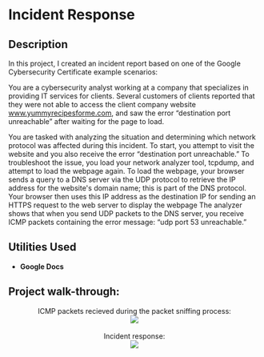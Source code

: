 <h1>Incident Response</h1>


<h2>Description</h2>
In this project, I created an incident report based on one of the Google Cybersecurity Certificate example scenarios: 

You are a cybersecurity analyst working at a company that specializes in providing IT services for clients. Several customers of clients reported that they were not able to access the client company website www.yummyrecipesforme.com, and saw the error “destination port unreachable” after waiting for the page to load. 

You are tasked with analyzing the situation and determining which network protocol was affected during this incident. To start, you attempt to visit the website and you also receive the error “destination port unreachable.” To troubleshoot the issue, you load your network analyzer tool, tcpdump, and attempt to load the webpage again. To load the webpage, your browser sends a query to a DNS server via the UDP protocol to retrieve the IP address for the website's domain name; this is part of the DNS protocol. Your browser then uses this IP address as the destination IP for sending an HTTPS request to the web server to display the webpage  The analyzer shows that when you send UDP packets to the DNS server, you receive ICMP packets containing the error message: “udp port 53 unreachable.” 
<br />


<h2>Utilities Used</h2>

- <b>Google Docs</b>

<h2>Project walk-through:</h2>

<p align="center">
ICMP packets recieved during the packet sniffing process: <br/>
<img src="https://i.imgur.com/aEabzxs.png"/>
<br />
<br />
Incident response:  <br/>
<img src="https://i.imgur.com/FKe5vcB.png"/>
<br />
